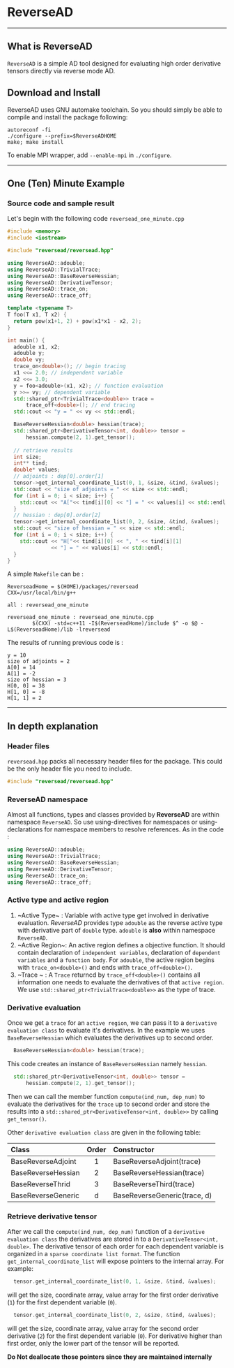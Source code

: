 # ReverseAD
****
## What is ReverseAD
`ReverseAD` is a simple AD tool designed for evaluating high order derivative tensors directly via reverse mode AD.

## Download and Install
ReverseAD uses GNU automake toolchain. So you should simply be able to compile and install the package following:
```
autoreconf -fi
./configure --prefix=$ReverseADHOME
make; make install
```
To enable MPI wrapper, add `--enable-mpi` in `./configure`.

****
## One (Ten) Minute Example
### Source code and sample result
Let's begin with the following code `reversead_one_minute.cpp`
```c++
#include <memory>
#include <iostream>

#include "reversead/reversead.hpp"

using ReverseAD::adouble;
using ReverseAD::TrivialTrace;
using ReverseAD::BaseReverseHessian;
using ReverseAD::DerivativeTensor;
using ReverseAD::trace_on;
using ReverseAD::trace_off;

template <typename T>
T foo(T x1, T x2) {
  return pow(x1+1, 2) + pow(x1*x1 - x2, 2);
}

int main() {
  adouble x1, x2;
  adouble y;
  double vy;
  trace_on<double>(); // begin tracing
  x1 <<= 2.0; // independent variable
  x2 <<= 3.0;
  y = foo<adouble>(x1, x2); // function evaluation
  y >>= vy; // dependent variable
  std::shared_ptr<TrivialTrace<double>> trace =
      trace_off<double>(); // end tracing
  std::cout << "y = " << vy << std::endl;

  BaseReverseHessian<double> hessian(trace);
  std::shared_ptr<DerivativeTensor<int, double>> tensor =
      hessian.compute(2, 1).get_tensor();
    
  // retrieve results
  int size;
  int** tind;
  double* values;
  // adjoints : dep[0].order[1]
  tensor->get_internal_coordinate_list(0, 1, &size, &tind, &values);
  std::cout << "size of adjoints = " << size << std::endl;
  for (int i = 0; i < size; i++) {
    std::cout << "A["<< tind[i][0] << "] = " << values[i] << std::endl;
  }
  // hessian : dep[0].order[2]
  tensor->get_internal_coordinate_list(0, 2, &size, &tind, &values);
  std::cout << "size of hessian = " << size << std::endl;
  for (int i = 0; i < size; i++) {
    std::cout << "H["<< tind[i][0] << ", " << tind[i][1]
              << "] = " << values[i] << std::endl;
  }
}
```
A simple `Makefile` can be :
```
ReverseadHome = $(HOME)/packages/reversead
CXX=/usr/local/bin/g++

all : reversead_one_minute

reversead_one_minute : reversead_one_minute.cpp
        $(CXX) -std=c++11 -I$(ReverseadHome)/include $^ -o $@ -L$(ReverseadHome)/lib -lreversead
```
The results of running previous code is :
```
y = 10
size of adjoints = 2
A[0] = 14
A[1] = -2
size of hessian = 3
H[0, 0] = 38
H[1, 0] = -8
H[1, 1] = 2
```
****
## In depth explanation
### Header files
`reversead.hpp` packs all necessary header files for the package. This could be the only header file you need to include.
```c++
#include "reversead/reversead.hpp"
```
### ReverseAD namespace
Almost all functions, types and classes provided by **ReverseAD** are within namespace `ReverseAD`.  So use using-directives for namespaces or using-declarations for namespace members to resolve references. As in the code :
```c++
using ReverseAD::adouble;
using ReverseAD::TrivialTrace;
using ReverseAD::BaseReverseHessian;
using ReverseAD::DerivativeTensor;
using ReverseAD::trace_on;
using ReverseAD::trace_off;
```

### Active type and active region
1. ~Active Type~ : Variable with active type get involved in derivative evaluation. *ReverseAD* provides type `adouble` as the reverse active type with derivative part of `double` type. `adouble` is **also** within namespace `ReverseAD`.
2. ~Active Region~: An active region defines a objective function. It should contain declaration of `independent variables`, declaration of `dependent variables` and a `function body`. For `adouble`, the active region begins with `trace_on<double>()` and ends with `trace_off<double>()`.
3. ~Trace ~ : A `Trace` returncd by `trace_off<double>()` contains all information one needs to evaluate the derivatives of that `active region`. We use `std::shared_ptr<TrivialTrace<double>>` as the type of trace.

### Derivative evaluation
Once we get a `trace` for an `active region`, we can pass it to a `derivative evaluation class` to evaluate it's derivatives. In the example we uses `BaseReverseHessian` which evaluates the derivatives up to second order.
```c++
  BaseReverseHessian<double> hessian(trace);
```
This code creates an instance of `BaseReverseHessian` namely `hessian`.
```c++
  std::shared_ptr<DerivativeTensor<int, double>> tensor =
      hessian.compute(2, 1).get_tensor();
```
Then we can call the member function `compute(ind_num, dep_num)` to evaluate the derivatives for the `trace` up to second order and store the results into a `std::shared_ptr<DerivativeTensor<int, double>>` by calling `get_tensor()`. 

Other `derivative evaluation class` are given in the following table:

|Class|Order|Constructor|
|:---|:---:|:---|
|BaseReverseAdjoint| 1 | BaseReverseAdjoint<double>(trace) |
|BaseReverseHessian| 2 | BaseReverseHessian<double>(trace) |
|BaseReverseThrid| 3 | BaseReverseThird<double>(trace) |
|BaseReverseGeneric| d | BaseReverseGeneric<double>(trace, d) |

### Retrieve derivative tensor
After we call the `compute(ind_num, dep_num)` function of a `derivative evaluation class` the derivatives are stored in to a `DerivativeTensor<int, double>`. The derivative tensor of each order for each dependent variable is organized in a `sparse coordinate list format`. The function `get_internal_coordinate_list` will expose pointers to the internal array. For example:
```c++
  tensor.get_internal_coordinate_list(0, 1, &size, &tind, &values);
```
will get the size, coordinate array, value array for the first order derivative (`1`) for the first dependent variable (`0`).
```c++
  tensor.get_internal_coordinate_list(0, 2, &size, &tind, &values);
```
will get the size, coordinate array, value array for the second order derivative (`2`) for the first dependent variable (`0`). For derivative higher than first order, only the lower part of the tensor will be reported.

**Do Not deallocate those pointers since they are maintained internally**
